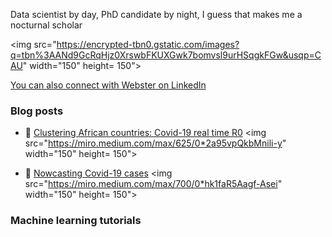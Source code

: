 Data scientist by day, PhD candidate by night, I guess that makes me a nocturnal scholar

<img src="https://encrypted-tbn0.gstatic.com/images?q=tbn%3AANd9GcRqHjz0XrswbFKUXGwk7bomvsl9urHSqgkFGw&usqp=CAU" width="150" height= 150">

[You can also connect with Webster on LinkedIn](https://www.linkedin.com/in/webstergova/)

### Blog posts
- 💬 [Clustering African countries: Covid-19 real time R0](https://medium.com/@webster_gova/why-you-should-cluster-covid-19-cases-in-africa-e3cfd7de7087)
<img src="https://miro.medium.com/max/625/0*2a95vpQkbMnili-y" width="150" height= 150">

- 🔭 [Nowcasting Covid-19 cases](https://medium.com/@webster_gova/nowcasting-beyond-covid-19-visualisations-cf687882f313)
<img src="https://miro.medium.com/max/700/0*hk1faR5Aagf-Asei" width="150" height= 150"> 

### Machine learning tutorials

